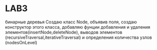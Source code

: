 # LAB3
бинарные деревья
Создаю класс Node, объявив поля, создаю конструктор этого класса, добавляю фунции добавления и удаления элементов(insertNode,deleteNode), выводов элементов (recursiveTraversal,iterativeTraversal) и определения количества узлов (nodesOnLevel)
